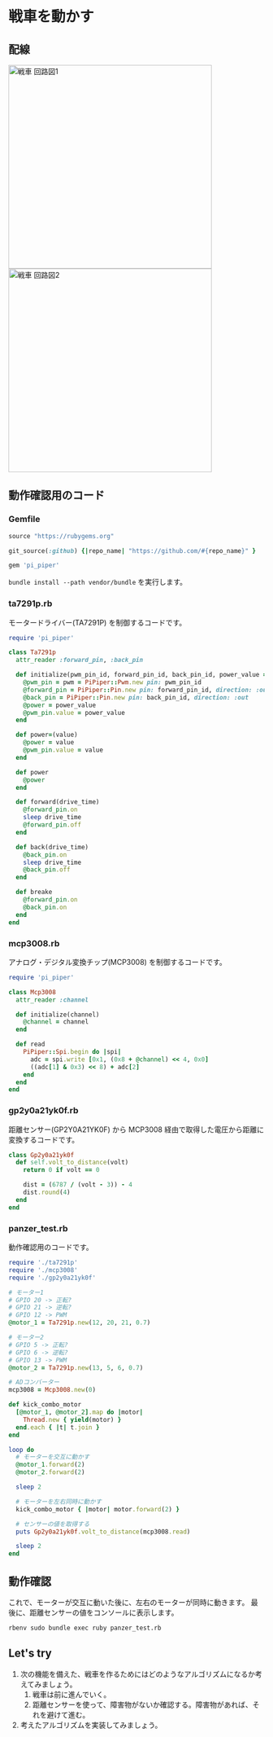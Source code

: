 # 戦車を動かす

## 配線

<img src='https://raw.githubusercontent.com/libertyfish-co/ruby-hw/images/panzer_vor_1.png' alt='戦車 回路図1' width="400" />
<img src='https://raw.githubusercontent.com/libertyfish-co/ruby-hw/images/panzer_vor_2.png' alt='戦車 回路図2' width="400" />

## 動作確認用のコード

### Gemfile

```ruby
source "https://rubygems.org"

git_source(:github) {|repo_name| "https://github.com/#{repo_name}" }

gem 'pi_piper'
```

`bundle install --path vendor/bundle` を実行します。

### ta7291p.rb

モータードライバー(TA7291P) を制御するコードです。

```ruby
require 'pi_piper'

class Ta7291p
  attr_reader :forward_pin, :back_pin

  def initialize(pwm_pin_id, forward_pin_id, back_pin_id, power_value = 0.5)
    @pwm_pin = pwm = PiPiper::Pwm.new pin: pwm_pin_id
    @forward_pin = PiPiper::Pin.new pin: forward_pin_id, direction: :out
    @back_pin = PiPiper::Pin.new pin: back_pin_id, direction: :out
    @power = power_value
    @pwm_pin.value = power_value
  end

  def power=(value)
    @power = value
    @pwm_pin.value = value
  end

  def power
    @power
  end

  def forward(drive_time)
    @forward_pin.on
    sleep drive_time
    @forward_pin.off
  end

  def back(drive_time)
    @back_pin.on
    sleep drive_time
    @back_pin.off
  end

  def breake
    @forward_pin.on
    @back_pin.on
  end
end
```

### mcp3008.rb

アナログ・デジタル変換チップ(MCP3008) を制御するコードです。

```ruby
require 'pi_piper'

class Mcp3008
  attr_reader :channel

  def initialize(channel)
    @channel = channel
  end

  def read
    PiPiper::Spi.begin do |spi|
      adc = spi.write [0x1, (0x8 + @channel) << 4, 0x0]
      ((adc[1] & 0x3) << 8) + adc[2]
    end
  end
end
```

### gp2y0a21yk0f.rb

距離センサー(GP2Y0A21YK0F) から MCP3008 経由で取得した電圧から距離に変換するコードです。

```ruby
class Gp2y0a21yk0f
  def self.volt_to_distance(volt)
    return 0 if volt == 0

    dist = (6787 / (volt - 3)) - 4
    dist.round(4)
  end
end
```

### panzer_test.rb

動作確認用のコードです。

```ruby
require './ta7291p'
require './mcp3008'
require './gp2y0a21yk0f'

# モーター1
# GPIO 20 -> 正転?
# GPIO 21 -> 逆転?
# GPIO 12 -> PWM
@motor_1 = Ta7291p.new(12, 20, 21, 0.7)

# モーター2
# GPIO 5 -> 正転?
# GPIO 6 -> 逆転?
# GPIO 13 -> PWM
@motor_2 = Ta7291p.new(13, 5, 6, 0.7)

# ADコンバーター
mcp3008 = Mcp3008.new(0)

def kick_combo_motor
  [@motor_1, @motor_2].map do |motor|
    Thread.new { yield(motor) }
  end.each { |t| t.join }
end

loop do
  # モーターを交互に動かす
  @motor_1.forward(2)
  @motor_2.forward(2)

  sleep 2

  # モーターを左右同時に動かす
  kick_combo_motor { |motor| motor.forward(2) }

  # センサーの値を取得する
  puts Gp2y0a21yk0f.volt_to_distance(mcp3008.read)

  sleep 2
end
```

## 動作確認

これで、モーターが交互に動いた後に、左右のモーターが同時に動きます。
最後に、距離センサーの値をコンソールに表示します。

```bash
rbenv sudo bundle exec ruby panzer_test.rb
```

## Let's try

1. 次の機能を備えた、戦車を作るためにはどのようなアルゴリズムになるか考えてみましょう。
   1. 戦車は前に進んでいく。
   2. 距離センサーを使って、障害物がないか確認する。障害物があれば、それを避けて進む。
2. 考えたアルゴリズムを実装してみましょう。
